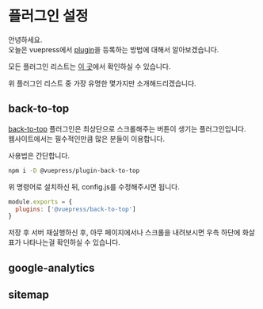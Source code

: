 # 플러그인 설정

안녕하세요.   
오늘은 vuepress에서 [plugin](https://vuepress.vuejs.org/plugin)을 등록하는 방법에 대해서 알아보겠습니다.

모든 플러그인 리스트는 [이 곳](https://github.com/vuepress/awesome-vuepress#plugins)에서 확인하실 수 있습니다.

위 플러그인 리스트 중 가장 유명한 몇가지만 소개해드리겠습니다.

## back-to-top

[back-to-top](https://vuepress.vuejs.org/plugin/official/plugin-back-to-top.html) 플러그인은 최상단으로 스크롤해주는 버튼이 생기는 플러그인입니다.   
웹사이트에서는 필수적인만큼 많은 분들이 이용합니다.

사용법은 간단합니다.

```bash
npm i -D @vuepress/plugin-back-to-top
```

위 명령어로 설치하신 뒤, config.js를 수정해주시면 됩니다.

```javascript
module.exports = {
  plugins: ['@vuepress/back-to-top']
}
```

저장 후 서버 재실행하신 후, 아무 페이지에서나 스크롤을 내려보시면 우측 하단에 화살표가 나타나는걸 확인하실 수 있습니다.

## google-analytics

## sitemap
